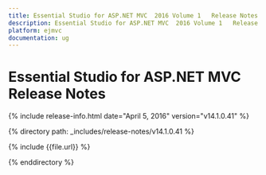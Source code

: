 ```yaml
---
title: Essential Studio for ASP.NET MVC  2016 Volume 1   Release Notes  
description: Essential Studio for ASP.NET MVC  2016 Volume 1   Release Notes  
platform: ejmvc
documentation: ug
---
```


# Essential Studio for ASP.NET MVC  Release Notes  

{% include release-info.html date="April 5, 2016"  version="v14.1.0.41" %} 


{% directory path: _includes/release-notes/v14.1.0.41 %}

{% include {{file.url}} %}

{% enddirectory %}